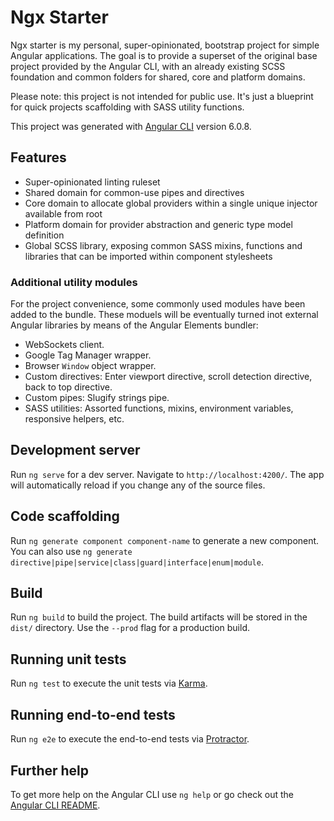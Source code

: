 # Ngx Starter

Ngx starter is my personal, super-opinionated, bootstrap project for simple Angular applications. The goal is to provide a superset of the original base project provided by the Angular CLI, with an already existing SCSS foundation and common folders for shared, core and platform domains.

Please note: this project is not intended for public use. It's just a blueprint for quick projects scaffolding with SASS utility functions.

This project was generated with [Angular CLI](https://github.com/angular/angular-cli) version 6.0.8.

## Features

* Super-opinionated linting ruleset
* Shared domain for common-use pipes and directives
* Core domain to allocate global providers within a single unique injector available from root
* Platform domain for provider abstraction and generic type model definition
* Global SCSS library, exposing common SASS mixins, functions and libraries that can be imported within component stylesheets

### Additional utility modules

For the project convenience, some commonly used modules have been added to the bundle. These moduels will be eventually turned inot external Angular libraries by means of the Angular Elements bundler:

* WebSockets client.
* Google Tag Manager wrapper.
* Browser `Window` object wrapper.
* Custom directives: Enter viewport directive, scroll detection directive, back to top directive.
* Custom pipes: Slugify strings pipe.
* SASS utilities: Assorted functions, mixins, environment variables, responsive helpers, etc.

## Development server

Run `ng serve` for a dev server. Navigate to `http://localhost:4200/`. The app will automatically reload if you change any of the source files.

## Code scaffolding

Run `ng generate component component-name` to generate a new component. You can also use `ng generate directive|pipe|service|class|guard|interface|enum|module`.

## Build

Run `ng build` to build the project. The build artifacts will be stored in the `dist/` directory. Use the `--prod` flag for a production build.

## Running unit tests

Run `ng test` to execute the unit tests via [Karma](https://karma-runner.github.io).

## Running end-to-end tests

Run `ng e2e` to execute the end-to-end tests via [Protractor](http://www.protractortest.org/).

## Further help

To get more help on the Angular CLI use `ng help` or go check out the [Angular CLI README](https://github.com/angular/angular-cli/blob/master/README.md).
